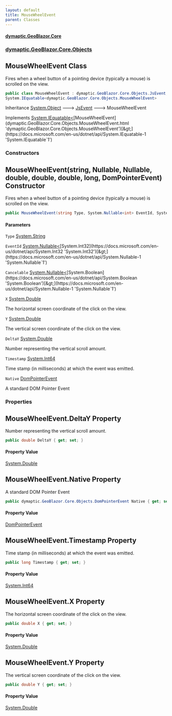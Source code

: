```yaml
---
layout: default
title: MouseWheelEvent
parent: Classes
---
```

#### [dymaptic.GeoBlazor.Core](index.html 'index')
### [dymaptic.GeoBlazor.Core.Objects](index.html#dymaptic.GeoBlazor.Core.Objects 'dymaptic.GeoBlazor.Core.Objects')

## MouseWheelEvent Class

Fires when a wheel button of a pointing device (typically a mouse) is scrolled on the view.

```csharp
public class MouseWheelEvent : dymaptic.GeoBlazor.Core.Objects.JsEvent,
System.IEquatable<dymaptic.GeoBlazor.Core.Objects.MouseWheelEvent>
```

Inheritance [System.Object](https://docs.microsoft.com/en-us/dotnet/api/System.Object 'System.Object') &#129106; [JsEvent](dymaptic.GeoBlazor.Core.Objects.JsEvent.html 'dymaptic.GeoBlazor.Core.Objects.JsEvent') &#129106; MouseWheelEvent

Implements [System.IEquatable&lt;](https://docs.microsoft.com/en-us/dotnet/api/System.IEquatable-1 'System.IEquatable`1')[MouseWheelEvent](dymaptic.GeoBlazor.Core.Objects.MouseWheelEvent.html 'dymaptic.GeoBlazor.Core.Objects.MouseWheelEvent')[&gt;](https://docs.microsoft.com/en-us/dotnet/api/System.IEquatable-1 'System.IEquatable`1')
### Constructors

<a name='dymaptic.GeoBlazor.Core.Objects.MouseWheelEvent.MouseWheelEvent(string,System.Nullable_int_,System.Nullable_bool_,double,double,double,long,dymaptic.GeoBlazor.Core.Objects.DomPointerEvent)'></a>

## MouseWheelEvent(string, Nullable<int>, Nullable<bool>, double, double, double, long, DomPointerEvent) Constructor

Fires when a wheel button of a pointing device (typically a mouse) is scrolled on the view.

```csharp
public MouseWheelEvent(string Type, System.Nullable<int> EventId, System.Nullable<bool> Cancelable, double X, double Y, double DeltaY, long Timestamp, dymaptic.GeoBlazor.Core.Objects.DomPointerEvent Native);
```
#### Parameters

<a name='dymaptic.GeoBlazor.Core.Objects.MouseWheelEvent.MouseWheelEvent(string,System.Nullable_int_,System.Nullable_bool_,double,double,double,long,dymaptic.GeoBlazor.Core.Objects.DomPointerEvent).Type'></a>

`Type` [System.String](https://docs.microsoft.com/en-us/dotnet/api/System.String 'System.String')

<a name='dymaptic.GeoBlazor.Core.Objects.MouseWheelEvent.MouseWheelEvent(string,System.Nullable_int_,System.Nullable_bool_,double,double,double,long,dymaptic.GeoBlazor.Core.Objects.DomPointerEvent).EventId'></a>

`EventId` [System.Nullable&lt;](https://docs.microsoft.com/en-us/dotnet/api/System.Nullable-1 'System.Nullable`1')[System.Int32](https://docs.microsoft.com/en-us/dotnet/api/System.Int32 'System.Int32')[&gt;](https://docs.microsoft.com/en-us/dotnet/api/System.Nullable-1 'System.Nullable`1')

<a name='dymaptic.GeoBlazor.Core.Objects.MouseWheelEvent.MouseWheelEvent(string,System.Nullable_int_,System.Nullable_bool_,double,double,double,long,dymaptic.GeoBlazor.Core.Objects.DomPointerEvent).Cancelable'></a>

`Cancelable` [System.Nullable&lt;](https://docs.microsoft.com/en-us/dotnet/api/System.Nullable-1 'System.Nullable`1')[System.Boolean](https://docs.microsoft.com/en-us/dotnet/api/System.Boolean 'System.Boolean')[&gt;](https://docs.microsoft.com/en-us/dotnet/api/System.Nullable-1 'System.Nullable`1')

<a name='dymaptic.GeoBlazor.Core.Objects.MouseWheelEvent.MouseWheelEvent(string,System.Nullable_int_,System.Nullable_bool_,double,double,double,long,dymaptic.GeoBlazor.Core.Objects.DomPointerEvent).X'></a>

`X` [System.Double](https://docs.microsoft.com/en-us/dotnet/api/System.Double 'System.Double')

The horizontal screen coordinate of the click on the view.

<a name='dymaptic.GeoBlazor.Core.Objects.MouseWheelEvent.MouseWheelEvent(string,System.Nullable_int_,System.Nullable_bool_,double,double,double,long,dymaptic.GeoBlazor.Core.Objects.DomPointerEvent).Y'></a>

`Y` [System.Double](https://docs.microsoft.com/en-us/dotnet/api/System.Double 'System.Double')

The vertical screen coordinate of the click on the view.

<a name='dymaptic.GeoBlazor.Core.Objects.MouseWheelEvent.MouseWheelEvent(string,System.Nullable_int_,System.Nullable_bool_,double,double,double,long,dymaptic.GeoBlazor.Core.Objects.DomPointerEvent).DeltaY'></a>

`DeltaY` [System.Double](https://docs.microsoft.com/en-us/dotnet/api/System.Double 'System.Double')

Number representing the vertical scroll amount.

<a name='dymaptic.GeoBlazor.Core.Objects.MouseWheelEvent.MouseWheelEvent(string,System.Nullable_int_,System.Nullable_bool_,double,double,double,long,dymaptic.GeoBlazor.Core.Objects.DomPointerEvent).Timestamp'></a>

`Timestamp` [System.Int64](https://docs.microsoft.com/en-us/dotnet/api/System.Int64 'System.Int64')

Time stamp (in milliseconds) at which the event was emitted.

<a name='dymaptic.GeoBlazor.Core.Objects.MouseWheelEvent.MouseWheelEvent(string,System.Nullable_int_,System.Nullable_bool_,double,double,double,long,dymaptic.GeoBlazor.Core.Objects.DomPointerEvent).Native'></a>

`Native` [DomPointerEvent](dymaptic.GeoBlazor.Core.Objects.DomPointerEvent.html 'dymaptic.GeoBlazor.Core.Objects.DomPointerEvent')

A standard DOM Pointer Event
### Properties

<a name='dymaptic.GeoBlazor.Core.Objects.MouseWheelEvent.DeltaY'></a>

## MouseWheelEvent.DeltaY Property

Number representing the vertical scroll amount.

```csharp
public double DeltaY { get; set; }
```

#### Property Value
[System.Double](https://docs.microsoft.com/en-us/dotnet/api/System.Double 'System.Double')

<a name='dymaptic.GeoBlazor.Core.Objects.MouseWheelEvent.Native'></a>

## MouseWheelEvent.Native Property

A standard DOM Pointer Event

```csharp
public dymaptic.GeoBlazor.Core.Objects.DomPointerEvent Native { get; set; }
```

#### Property Value
[DomPointerEvent](dymaptic.GeoBlazor.Core.Objects.DomPointerEvent.html 'dymaptic.GeoBlazor.Core.Objects.DomPointerEvent')

<a name='dymaptic.GeoBlazor.Core.Objects.MouseWheelEvent.Timestamp'></a>

## MouseWheelEvent.Timestamp Property

Time stamp (in milliseconds) at which the event was emitted.

```csharp
public long Timestamp { get; set; }
```

#### Property Value
[System.Int64](https://docs.microsoft.com/en-us/dotnet/api/System.Int64 'System.Int64')

<a name='dymaptic.GeoBlazor.Core.Objects.MouseWheelEvent.X'></a>

## MouseWheelEvent.X Property

The horizontal screen coordinate of the click on the view.

```csharp
public double X { get; set; }
```

#### Property Value
[System.Double](https://docs.microsoft.com/en-us/dotnet/api/System.Double 'System.Double')

<a name='dymaptic.GeoBlazor.Core.Objects.MouseWheelEvent.Y'></a>

## MouseWheelEvent.Y Property

The vertical screen coordinate of the click on the view.

```csharp
public double Y { get; set; }
```

#### Property Value
[System.Double](https://docs.microsoft.com/en-us/dotnet/api/System.Double 'System.Double')
